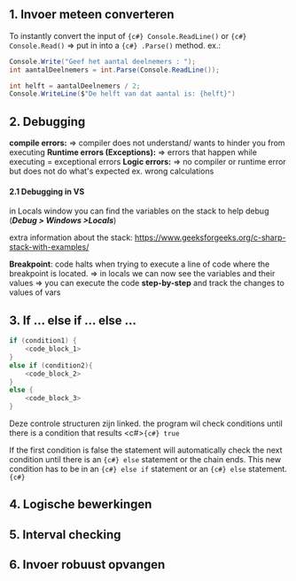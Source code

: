 ## 1. Invoer meteen converteren
To instantly convert the input of `{c#} Console.ReadLine()` or `{c#} Console.Read()` 
=> put in into a `{c#} .Parse()` method.
ex.:
```csharp
Console.Write("Geef het aantal deelnemers : "); 
int aantalDeelnemers = int.Parse(Console.ReadLine()); 

int helft = aantalDeelnemers / 2; 
Console.WriteLine($"De helft van dat aantal is: {helft}")
```

## 2. Debugging
**compile errors:**
=> compiler does not understand/ wants to hinder you from executing 
**Runtime errors (Exceptions):**
=> errors that happen while executing  = exceptional errors
**Logic errors:** 
=> no compiler or runtime error but does not do what's expected
ex. wrong calculations
#### 2.1 Debugging in VS
in Locals window you can find the variables on the stack to help debug (_**Debug > Windows >Locals**_)

extra information about the stack: 
https://www.geeksforgeeks.org/c-sharp-stack-with-examples/

**Breakpoint**: code halts when trying to execute a line of code where the breakpoint is located.
=> in locals we can now see the variables and their values
=> you can execute the code **step-by-step** and track the changes to values of vars

## 3. If ... else if ... else ...
```csharp
if (condition1) {
	<code_block_1>
} 
else if (condition2){
	<code_block_2>
}
else {
	<code_block_3>
}
```
Deze controle structuren zijn linked.
the program wil check conditions until there is a condition that results <c#>`{c#} true`

If the first condition is false the statement will automatically check the next condition until there is an `{c#} else` statement or the chain ends.
This new condition has to be in an `{c#} else if` statement or an `{c#} else` statement. 
`{c#} `
## 4. Logische bewerkingen
## 5. Interval checking
## 6. Invoer robuust opvangen

```csharp

```